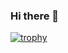 ### Hi there 👋
[![trophy](https://github-profile-trophy.vercel.app/?username=marcelolynx)](https://github.com/ryo-ma/github-profile-trophy)
<!--
**Marcelolynx/marcelolynx** is a ✨ _special_ ✨ repository because its `README.md` (this file) appears on your GitHub profile.

Here are some ideas to get you started:

- 🔭 I’m currently working on ...
- 🌱 I’m currently learning ...
- 👯 I’m looking to collaborate on ...
- 🤔 I’m looking for help with ...
- 💬 Ask me about ...
- 📫 How to reach me: ...
- 😄 Pronouns: ...
- ⚡ Fun fact: ...
-->
